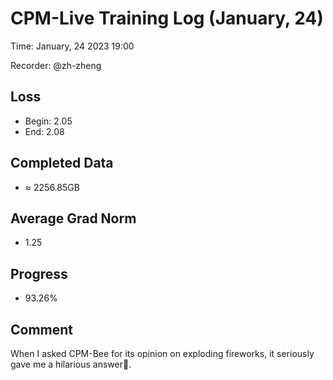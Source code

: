 
# CPM-Live Training Log (January, 24)

Time: January, 24 2023 19:00

Recorder: @zh-zheng

## Loss
- Begin: 2.05
- End: 2.08
	
## Completed Data
- $\approx$ 2256.85GB

## Average Grad Norm
- 1.25

## Progress
- 93.26%

## Comment

When I asked CPM-Bee for its opinion on exploding fireworks, it seriously gave me a hilarious answer🤣.
